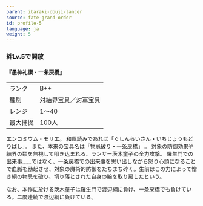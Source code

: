 ```yaml
---
parent: ibaraki-douji-lancer
source: fate-grand-order
id: profile-5
language: ja
weight: 5
---
```


### 絆Lv.5で開放

#### 『愚神礼讃・一条戻橋』

<table>
  <tr><td>ランク</td><td>B++</td></tr>
  <tr><td>種別</td><td>対結界宝具／対軍宝具</td></tr>
  <tr><td>レンジ</td><td>1～40</td></tr>
  <tr><td>最大捕捉</td><td>100人</td></tr>
</table>

エンコミウム・モリエ。
和風読みであれば「ぐしんらいさん・いちじょうもどりばし」。
また、本来の宝具名は「物忌破り・一条戻橋」 。
対象の防御効果や結界の類を無視して叩き込まれる、ランサー茨木童子の全力攻撃。
羅生門での出来事……ではなく、一条戻橋での出来事を思い出しながら怒り心頭になることで血脈を励起させ、対象の魔術的防御をたちまち砕く。生前はこの力によって憎き綱の物忌を破り、切り落とされた自身の腕を取り戻したという。

なお、本作に於ける茨木童子は羅生門で渡辺綱に負け、一条戻橋でも負けている。二度連続で渡辺綱に負けている。
